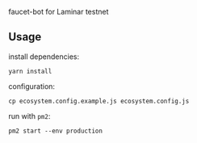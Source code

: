 faucet-bot for Laminar testnet

## Usage

install dependencies:

```shell
yarn install
```

configuration:

```shell
cp ecosystem.config.example.js ecosystem.config.js
```

run with `pm2`:

```shell
pm2 start --env production
```
